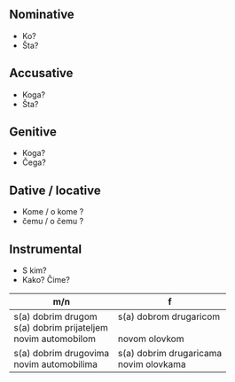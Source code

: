 ## Nominative

- Ko?
- Šta?

## Accusative

- Koga?
- Šta?
## Genitive

- Koga?
- Čega?
## Dative / locative

- Kome / o kome ?  
- čemu / o čemu ?
## Instrumental

* S kim?
* Kako? Čime?

| **m/n**                                                            | **f**                                       |
| ------------------------------------------------------------------ | ------------------------------------------- |
| s(a) dobrim drugom<br>s(a) dobrim prijateljem<br>novim automobilom | s(a) dobrom drugaricom<br><br>novom olovkom |
| s(a) dobrim drugovima<br>novim automobilima                        | s(a) dobrim drugaricama<br>novim olovkama   |